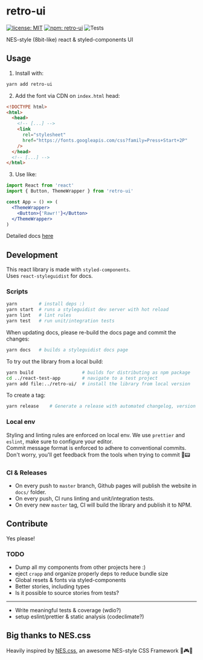 # retro-ui

[![license: MIT](https://img.shields.io/github/license/sombreroenpuntas/retro-ui)](LICENSE)
[![npm: retro-ui](https://img.shields.io/npm/v/retro-ui)](https://www.npmjs.com/package/retro-ui)
![Tests](https://github.com/sombreroEnPuntas/retro-ui/workflows/Tests/badge.svg?branch=master)

NES-style (8bit-like) react &amp; styled-components UI

## Usage

1. Install with:

```sh
yarn add retro-ui
```

2. Add the font via CDN on `index.html` head:

```html
<!DOCTYPE html>
<html>
  <head>
    <!-- [...] -->
    <link
      rel="stylesheet"
      href="https://fonts.googleapis.com/css?family=Press+Start+2P"
    />
  </head>
  <!-- [...] -->
</html>
```

3. Use like:

```jsx
import React from 'react'
import { Button, ThemeWrapper } from 'retro-ui'

const App = () => (
  <ThemeWrapper>
    <Button>{'Rawr!'}</Button>
  </ThemeWrapper>
)
```

Detailed docs [here](https://sombreroenpuntas.github.io/retro-ui/)

## Development

This react library is made with `styled-components`.  
Uses `react-styleguidist` for docs.

### Scripts

```sh
yarn        # install deps :)
yarn start  # runs a styleguidist dev server with hot reload
yarn lint   # lint rules
yarn test   # run unit/integration tests
```

When updating docs, please re-build the docs page and commit the changes:

```sh
yarn docs   # builds a styleguidist docs page
```

To try out the library from a local build:

```sh
yarn build                  # builds for distributing as npm package
cd ../react-test-app        # navigate to a test project
yarn add file:../retro-ui/  # install the library from local version
```

To create a tag:

```sh
yarn release    # Generate a release with automated changelog, version bump and tag
```

### Local env

Styling and linting rules are enforced on local env. We use `prettier` and `eslint`, make sure to configure your editor.  
Commit message format is enforced to adhere to conventional commits.  
Don't worry, you'll get feedback from the tools when trying to commit 🤖📟

### CI & Releases

- On every push to `master` branch, Github pages will publish the website in `docs/` folder.
- On every push, CI runs linting and unit/integration tests.
- On every new `master` tag, CI will build the library and publish it to NPM.

## Contribute

Yes please!

### TODO

- Dump all my components from other projects here :)
- eject `crapp` and organize properly deps to reduce bundle size
- Global resets & fonts via styled-components
- Better stories, including types
- Is it possible to source stories from tests?

---

- Write meaningful tests & coverage (wdio?)
- setup eslint/prettier & static analysis (codeclimate?)

## Big thanks to NES.css

Heavily inspired by [NES.css](https://nostalgic-css.github.io/NES.css/), an awesome NES-style CSS Framework 💖🎮🌟
